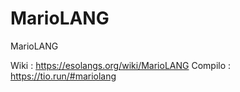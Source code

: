 # MarioLANG
MarioLANG

Wiki : https://esolangs.org/wiki/MarioLANG
Compilo : https://tio.run/#mariolang
